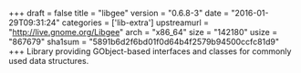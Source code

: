 +++
draft = false
title = "libgee"
version = "0.6.8-3"
date = "2016-01-29T09:31:24"
categories = ['lib-extra']
upstreamurl = "http://live.gnome.org/Libgee"
arch = "x86_64"
size = "142180"
usize = "867679"
sha1sum = "5891b6d2f6bd01f0d64b4f2579b94500ccfc81d9"
+++
Library providing GObject-based interfaces and classes for commonly used data structures.